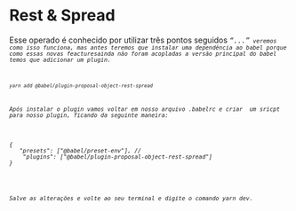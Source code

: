 <h1> Rest & Spread </h1>

<p>Esse operado é conhecido por utilizar três pontos seguidos <code><em>“...”<code><em> veremos como isso funciona, mas antes teremos que instalar uma dependência ao babel porque como essas novas <em><i>feactures</i></em>ainda não foram acopladas a versão principal do babel temos que adicionar um plugin.
</p>
<br><code><em>yarn add @babel/plugin-proposal-object-rest-spread</em></code><br>

<p>Após instalar o plugin vamos voltar em nosso arquivo .babelrc e criar  um sricpt para nosso plugin, ficando da seguinte maneira:
</p>
<br><div><pre>
{
   <span style="">"presets"</span>: ["@babel/preset-env"], //
    "plugins": ["@babel/plugin-proposal-object-rest-spread"]
}
</pre><div><br>
<p>
Salve as alterações e volte ao seu terminal e digite o comando yarn dev.
</p>